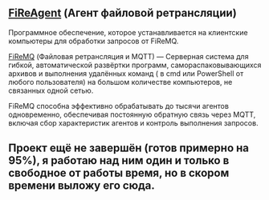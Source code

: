 ## [FiReAgent](https://gitflic.ru/project/otto/fireagent) (Агент файловой ретрансляции)

Программное обеспечение, которое устанавливается на клиентские компьютеры для обработки запросов от FiReMQ.

[FiReMQ](https://gitflic.ru/project/otto/firemq) (Файловая ретрансляция и MQTT) — Серверная система для гибкой, автоматической развёртки программ, самораспаковывающихся архивов и выполнения удалённых команд ( в cmd или PowerShell от любого пользователя) на большом количестве компьютеров, не связанных одной сетью.

FiReMQ способна эффективно обрабатывать до тысячи агентов одновременно, обеспечивая постоянную обратную связь через MQTT, включая сбор характеристик агентов и контроль выполнения запросов.

## Проект ещё не завершён (готов примерно на 95%), я работаю над ним один и только в свободное от работы время, но в скором времени выложу его сюда.
